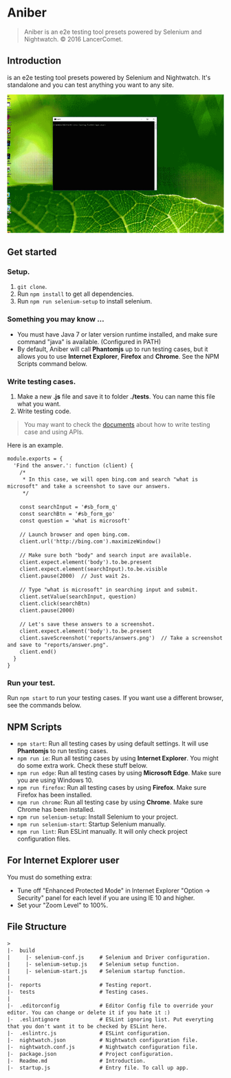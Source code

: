 # Aniber
> Aniber is an e2e testing tool presets powered by Selenium and Nightwatch.
> © 2016 LancerComet.

## Introduction
is an e2e testing tool presets powered by Selenium and Nightwatch.
It's standalone and you can test anything you want to any site.

![](https://raw.githubusercontent.com/LancerComet/Aniber/master/assets/preview.gif)


## Get started

### Setup.
1. `git clone`.
2. Run `npm install` to get all dependencies.
3. Run `npm run selenium-setup` to install selenium.

### Something you may know ...
- You must have Java 7 or later version runtime installed, and make sure command "java" is available. (Configured in PATH)
- By default, Aniber will call **Phantomjs** up to run testing cases, but it allows you to use **Internet Explorer**, **Firefox** and **Chrome**. See the NPM Scripts command below.

### Write testing cases.
1. Make a new **.js** file and save it to folder **./tests**. You can name this file what you want.
2. Write testing code.
> You may want to check the [documents](http://nightwatchjs.org/guide#unit-testing) about how to write testing case and using APIs.

  Here is an example.
  ```
  module.exports = {
    'Find the answer.': function (client) {
      /*
       * In this case, we will open bing.com and search "what is microsoft" and take a screenshot to save our answers.
       */

      const searchInput = '#sb_form_q'
      const searchBtn = '#sb_form_go'
      const question = 'what is microsoft'

      // Launch browser and open bing.com.
      client.url('http://bing.com').maximizeWindow()

      // Make sure both "body" and search input are available.
      client.expect.element('body').to.be.present
      client.expect.element(searchInput).to.be.visible
      client.pause(2000)  // Just wait 2s.

      // Type "what is microsoft" in searching input and submit.
      client.setValue(searchInput, question)
      client.click(searchBtn)
      client.pause(2000)

      // Let's save these answers to a screenshot.
      client.expect.element('body').to.be.present
      client.saveScreenshot('reports/answers.png')  // Take a screenshot and save to "reports/answer.png".
      client.end()
    }
  }
  ```

### Run your test.
Run `npm start` to run your testing cases.
If you want use a different browser, see the commands below.

## NPM Scripts
 - `npm start`: Run all testing cases by using default settings. It will use **Phantomjs** to run testing cases.
 - `npm run ie`: Run all testing cases by using **Internet Explorer**. You might do some extra work. Check these stuff below.
 - `npm run edge`: Run all testing cases by using **Microsoft Edge**. Make sure you are using Windows 10.
 - `npm run firefox`: Run all testing cases by using **Firefox**. Make sure Firefox has been installed.
 - `npm run chrome`: Run all testing case by using **Chrome**. Make sure Chrome has been installed.
 - `npm run selenium-setup`: Install Selenium to your project.
 - `npm run selenium-start`: Startup Selenium manually.
 - `npm run lint`: Run ESLint manually. It will only check project configuration files.

## For Internet Explorer user
You must do something extra:
 - Tune off "Enhanced Protected Mode" in Internet Explorer "Option -> Security" panel for each level if you are using IE 10 and higher.
 - Set your "Zoom Level" to 100%.

## File Structure
```
>
|-  build
|     |- selenium-conf.js     # Selenium and Driver configuration.
|     |- selenium-setup.js    # Selenium setup function.
|     |- selenium-start.js    # Selenium startup function.
|
|-  reports                   # Testing report.
|-  tests                     # Testing cases.
|
|-  .editorconfig             # Editor Config file to override your editor. You can change or delete it if you hate it :)
|-  .eslintignore             # ESLint ignoring list. Put everyting that you don't want it to be checked by ESLint here.
|-  .eslintrc.js              # ESLint configuration.
|-  nightwatch.json           # Nightwatch configuration file.
|-  nightwatch.conf.js        # Nightwatch configuration file.
|-  package.json              # Project configuration.
|-  Readme.md                 # Introduction.
|-  startup.js                # Entry file. To call up app.
```
